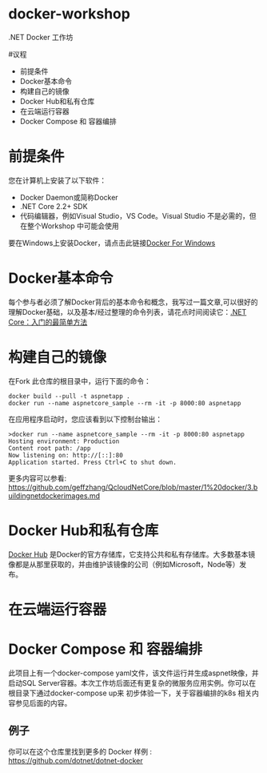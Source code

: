 # docker-workshop
 .NET Docker 工作坊

#议程

* 前提条件
* Docker基本命令
* 构建自己的镜像
* Docker Hub和私有仓库
* 在云端运行容器
* Docker Compose 和 容器编排

# 前提条件
 
您在计算机上安装了以下软件：
*  Docker Daemon或简称Docker
* .NET Core 2.2+ SDK
* 代码编辑器，例如Visual Studio，VS Code。Visual Studio 不是必需的，但在整个Workshop 中可能会使用

要在Windows上安装Docker，请点击此链接[Docker For Windows](https://docs.docker.com/docker-for-windows/)

# Docker基本命令

每个参与者必须了解Docker背后的基本命令和概念，我写过一篇文章,可以很好的理解Docker基础，以及基本/经过整理的命令列表，请花点时间阅读它：[.NET Core：入门的最简单方法](https://github.com/geffzhang/QcloudNetCore/blob/master/1%20docker/1.dotnetdockerbasic.md)

# 构建自己的镜像 

在Fork 此仓库的根目录中，运行下面的命令：

```
docker build --pull -t aspnetapp .
docker run --name aspnetcore_sample --rm -it -p 8000:80 aspnetapp
```

在应用程序启动时，您应该看到以下控制台输出：

```
>docker run --name aspnetcore_sample --rm -it -p 8000:80 aspnetapp
Hosting environment: Production
Content root path: /app
Now listening on: http://[::]:80
Application started. Press Ctrl+C to shut down.
```
更多内容可以参看: https://github.com/geffzhang/QcloudNetCore/blob/master/1%20docker/3.buildingnetdockerimages.md 

# Docker Hub和私有仓库

[Docker Hub](https://hub.docker.com/) 是Docker的官方存储库，它支持公共和私有存储库。大多数基本镜像都是从那里获取的，并由维护该镜像的公司（例如Microsoft，Node等）发布。


# 在云端运行容器


# Docker Compose 和 容器编排

此项目上有一个docker-compose yaml文件，该文件运行并生成aspnet映像，并启动SQL Server容器。本次工作坊后面还有更复杂的微服务应用实例。你可以在根目录下通过docker-compose up来
初步体验一下，关于容器编排的k8s 相关内容参见后面的内容。

## 例子

你可以在这个仓库里找到更多的 Docker 样例 : https://github.com/dotnet/dotnet-docker
